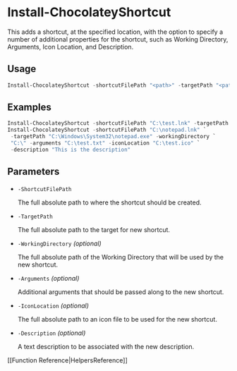 ﻿# Install-ChocolateyShortcut

This adds a shortcut, at the specified location, with the option to specify
a number of additional properties for the shortcut, such as Working Directory,
Arguments, Icon Location, and Description.

## Usage

```powershell
Install-ChocolateyShortcut -shortcutFilePath "<path>" -targetPath "<path>"
```

## Examples

```powershell
Install-ChocolateyShortcut -shortcutFilePath "C:\test.lnk" -targetPath "C:\test.exe"
Install-ChocolateyShortcut -shortcutFilePath "C:\notepad.lnk" `
 -targetPath "C:\Windows\System32\notepad.exe" -workingDirectory `
 "C:\" -arguments "C:\test.txt" -iconLocation "C:\test.ico" `
 -description "This is the description"
```

## Parameters

* `-ShortcutFilePath`

    The full absolute path to where the shortcut should be created.

* `-TargetPath`

    The full absolute path to the target for new shortcut.

* `-WorkingDirectory` _(optional)_

    The full absolute path of the Working Directory that will be used by the new shortcut.

* `-Arguments` _(optional)_

    Additional arguments that should be passed along to the new shortcut.

* `-IconLocation` _(optional)_

    The full absolute path to an icon file to be used for the new shortcut.

* `-Description` _(optional)_

    A text description to be associated with the new description.

[[Function Reference|HelpersReference]]